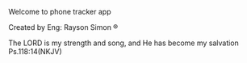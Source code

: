 Welcome to phone tracker app


Created by Eng: Rayson Simon ® 



The LORD is my strength and song, and He has become my salvation Ps.118:14(NKJV)